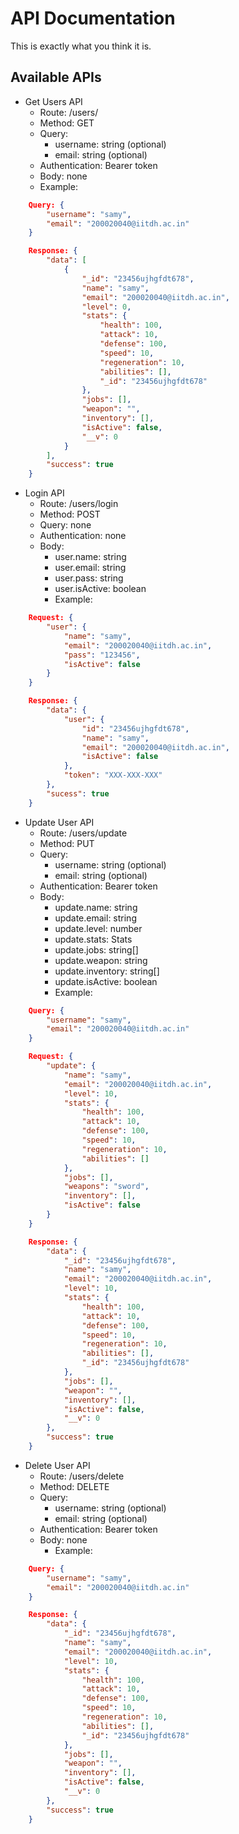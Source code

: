 # API Documentation

This is exactly what you think it is.

## Available APIs

- Get Users API
  - Route: /users/
  - Method: GET
  - Query:
    - username: string (optional)
    - email: string (optional)
  - Authentication: Bearer token
  - Body: none
  - Example:

```json
    Query: {
        "username": "samy",
        "email": "200020040@iitdh.ac.in"
    }

    Response: {
        "data": [
            {
                "_id": "23456ujhgfdt678",
                "name": "samy",
                "email": "200020040@iitdh.ac.in",
                "level": 0,
                "stats": {
                    "health": 100,
                    "attack": 10,
                    "defense": 100,
                    "speed": 10,
                    "regeneration": 10,
                    "abilities": [],
                    "_id": "23456ujhgfdt678"
                },
                "jobs": [],
                "weapon": "",
                "inventory": [],
                "isActive": false,
                "__v": 0
            }
        ],
        "success": true
    }
```

- Login API
  - Route: /users/login
  - Method: POST
  - Query: none
  - Authentication: none
  - Body:
    - user.name: string
    - user.email: string
    - user.pass: string
    - user.isActive: boolean
    - Example:

```json
    Request: {
        "user": {
            "name": "samy",
            "email": "200020040@iitdh.ac.in",
            "pass": "123456",
            "isActive": false
        }
    }

    Response: {
        "data": {
            "user": {
                "id": "23456ujhgfdt678",
                "name": "samy",
                "email": "200020040@iitdh.ac.in",
                "isActive": false
            },
            "token": "XXX-XXX-XXX"
        },
        "sucess": true
    }
```

- Update User API
  - Route: /users/update
  - Method: PUT
  - Query:
    - username: string (optional)
    - email: string (optional)
  - Authentication: Bearer token
  - Body:
    - update.name: string
    - update.email: string
    - update.level: number
    - update.stats: Stats
    - update.jobs: string[]
    - update.weapon: string
    - update.inventory: string[]
    - update.isActive: boolean
    - Example:

```json
    Query: {
        "username": "samy",
        "email": "200020040@iitdh.ac.in"
    }

    Request: {
        "update": {
            "name": "samy",
            "email": "200020040@iitdh.ac.in",
            "level": 10,
            "stats": {
                "health": 100,
                "attack": 10,
                "defense": 100,
                "speed": 10,
                "regeneration": 10,
                "abilities": []
            },
            "jobs": [],
            "weapons": "sword",
            "inventory": [],
            "isActive": false
        }
    }

    Response: {
        "data": {
            "_id": "23456ujhgfdt678",
            "name": "samy",
            "email": "200020040@iitdh.ac.in",
            "level": 10,
            "stats": {
                "health": 100,
                "attack": 10,
                "defense": 100,
                "speed": 10,
                "regeneration": 10,
                "abilities": [],
                "_id": "23456ujhgfdt678"
            },
            "jobs": [],
            "weapon": "",
            "inventory": [],
            "isActive": false,
            "__v": 0
        },
        "success": true
    }
```

- Delete User API
  - Route: /users/delete
  - Method: DELETE
  - Query:
    - username: string (optional)
    - email: string (optional)
  - Authentication: Bearer token
  - Body: none
    - Example:

```json
    Query: {
        "username": "samy",
        "email": "200020040@iitdh.ac.in"
    }

    Response: {
        "data": {
            "_id": "23456ujhgfdt678",
            "name": "samy",
            "email": "200020040@iitdh.ac.in",
            "level": 10,
            "stats": {
                "health": 100,
                "attack": 10,
                "defense": 100,
                "speed": 10,
                "regeneration": 10,
                "abilities": [],
                "_id": "23456ujhgfdt678"
            },
            "jobs": [],
            "weapon": "",
            "inventory": [],
            "isActive": false,
            "__v": 0
        },
        "success": true
    }
```
